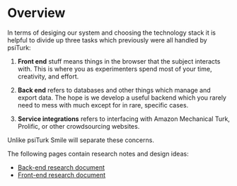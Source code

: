 # Overview

In terms of desiging our system and choosing the technology stack it is helpful to divide up three tasks which previously were all handled by psiTurk:

1. **Front end** stuff means things in the browser that the subject interacts with.  This is where you as experimenters spend most of your time, creativity, and effort.

2. **Back end** refers to databases and other things which manage and export data.  The hope is we develop a useful backend which you rarely need to mess with much except for in rare, specific cases.

3. **Service integrations** refers to interfacing with Amazon Mechanical Turk, Prolific, or other crowdsourcing websites.

Unlike psiTurk Smile will separate these concerns.

The following pages contain research notes and design ideas:

- [Back-end research document](research/backend)
- [Front-end research document](research/frontend)